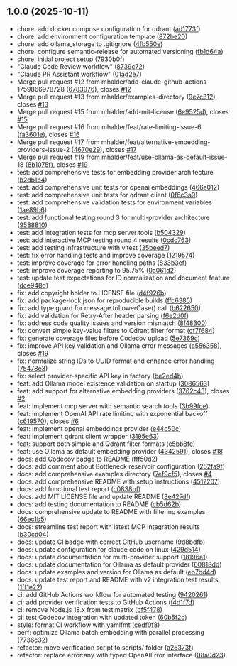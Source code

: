 ## 1.0.0 (2025-10-11)

* chore: add docker compose configuration for qdrant ([ad1773f](https://github.com/mhalder/qdrant-mcp-server/commit/ad1773f))
* chore: add environment configuration template ([872be20](https://github.com/mhalder/qdrant-mcp-server/commit/872be20))
* chore: add ollama_storage to .gitignore ([4fb550e](https://github.com/mhalder/qdrant-mcp-server/commit/4fb550e))
* chore: configure semantic-release for automated versioning ([fb1d64a](https://github.com/mhalder/qdrant-mcp-server/commit/fb1d64a))
* chore: initial project setup ([7930b0f](https://github.com/mhalder/qdrant-mcp-server/commit/7930b0f))
* "Claude Code Review workflow" ([8739c72](https://github.com/mhalder/qdrant-mcp-server/commit/8739c72))
* "Claude PR Assistant workflow" ([01ad2e7](https://github.com/mhalder/qdrant-mcp-server/commit/01ad2e7))
* Merge pull request #12 from mhalder/add-claude-github-actions-1759866978728 ([6783076](https://github.com/mhalder/qdrant-mcp-server/commit/6783076)), closes [#12](https://github.com/mhalder/qdrant-mcp-server/issues/12)
* Merge pull request #13 from mhalder/examples-directory ([9e7c312](https://github.com/mhalder/qdrant-mcp-server/commit/9e7c312)), closes [#13](https://github.com/mhalder/qdrant-mcp-server/issues/13)
* Merge pull request #15 from mhalder/add-mit-license ([6e9525d](https://github.com/mhalder/qdrant-mcp-server/commit/6e9525d)), closes [#15](https://github.com/mhalder/qdrant-mcp-server/issues/15)
* Merge pull request #16 from mhalder/feat/rate-limiting-issue-6 ([fa3601e](https://github.com/mhalder/qdrant-mcp-server/commit/fa3601e)), closes [#16](https://github.com/mhalder/qdrant-mcp-server/issues/16)
* Merge pull request #17 from mhalder/feat/alternative-embedding-providers-issue-2 ([4670e29](https://github.com/mhalder/qdrant-mcp-server/commit/4670e29)), closes [#17](https://github.com/mhalder/qdrant-mcp-server/issues/17)
* Merge pull request #19 from mhalder/feat/use-ollama-as-default-issue-18 ([8b1075f](https://github.com/mhalder/qdrant-mcp-server/commit/8b1075f)), closes [#19](https://github.com/mhalder/qdrant-mcp-server/issues/19)
* test: add comprehensive tests for embedding provider architecture ([b2db1b4](https://github.com/mhalder/qdrant-mcp-server/commit/b2db1b4))
* test: add comprehensive unit tests for openai embeddings ([466a012](https://github.com/mhalder/qdrant-mcp-server/commit/466a012))
* test: add comprehensive unit tests for qdrant client ([0f6c3a9](https://github.com/mhalder/qdrant-mcp-server/commit/0f6c3a9))
* test: add comprehensive validation tests for environment variables ([1ae89b6](https://github.com/mhalder/qdrant-mcp-server/commit/1ae89b6))
* test: add functional testing round 3 for multi-provider architecture ([9588810](https://github.com/mhalder/qdrant-mcp-server/commit/9588810))
* test: add integration tests for mcp server tools ([b504329](https://github.com/mhalder/qdrant-mcp-server/commit/b504329))
* test: add interactive MCP testing round 4 results ([0cdc763](https://github.com/mhalder/qdrant-mcp-server/commit/0cdc763))
* test: add testing infrastructure with vitest ([35beed7](https://github.com/mhalder/qdrant-mcp-server/commit/35beed7))
* test: fix error handling tests and improve coverage ([1219574](https://github.com/mhalder/qdrant-mcp-server/commit/1219574))
* test: improve coverage for error handling paths ([833b3ef](https://github.com/mhalder/qdrant-mcp-server/commit/833b3ef))
* test: improve coverage reporting to 95.75% ([0a061d2](https://github.com/mhalder/qdrant-mcp-server/commit/0a061d2))
* test: update test expectations for ID normalization and document feature ([dce948d](https://github.com/mhalder/qdrant-mcp-server/commit/dce948d))
* fix: add copyright holder to LICENSE file ([d4f926b](https://github.com/mhalder/qdrant-mcp-server/commit/d4f926b))
* fix: add package-lock.json for reproducible builds ([ffc6385](https://github.com/mhalder/qdrant-mcp-server/commit/ffc6385))
* fix: add type guard for message.toLowerCase() call ([b622650](https://github.com/mhalder/qdrant-mcp-server/commit/b622650))
* fix: add validation for Retry-After header parsing ([f6e2d0f](https://github.com/mhalder/qdrant-mcp-server/commit/f6e2d0f))
* fix: address code quality issues and version mismatch ([8f48300](https://github.com/mhalder/qdrant-mcp-server/commit/8f48300))
* fix: convert simple key-value filters to Qdrant filter format ([cf7f684](https://github.com/mhalder/qdrant-mcp-server/commit/cf7f684))
* fix: generate coverage files before Codecov upload ([5e7369c](https://github.com/mhalder/qdrant-mcp-server/commit/5e7369c))
* fix: improve API key validation and Ollama error messages ([a556358](https://github.com/mhalder/qdrant-mcp-server/commit/a556358)), closes [#19](https://github.com/mhalder/qdrant-mcp-server/issues/19)
* fix: normalize string IDs to UUID format and enhance error handling ([75478e3](https://github.com/mhalder/qdrant-mcp-server/commit/75478e3))
* fix: select provider-specific API key in factory ([be2ed4b](https://github.com/mhalder/qdrant-mcp-server/commit/be2ed4b))
* feat: add Ollama model existence validation on startup ([3086563](https://github.com/mhalder/qdrant-mcp-server/commit/3086563))
* feat: add support for alternative embedding providers ([3762c43](https://github.com/mhalder/qdrant-mcp-server/commit/3762c43)), closes [#2](https://github.com/mhalder/qdrant-mcp-server/issues/2)
* feat: implement mcp server with semantic search tools ([3b99fce](https://github.com/mhalder/qdrant-mcp-server/commit/3b99fce))
* feat: implement OpenAI API rate limiting with exponential backoff ([c619570](https://github.com/mhalder/qdrant-mcp-server/commit/c619570)), closes [#6](https://github.com/mhalder/qdrant-mcp-server/issues/6)
* feat: implement openai embeddings provider ([e44c50c](https://github.com/mhalder/qdrant-mcp-server/commit/e44c50c))
* feat: implement qdrant client wrapper ([3195e63](https://github.com/mhalder/qdrant-mcp-server/commit/3195e63))
* feat: support both simple and Qdrant filter formats ([e5bb8fe](https://github.com/mhalder/qdrant-mcp-server/commit/e5bb8fe))
* feat: use Ollama as default embedding provider ([4342591](https://github.com/mhalder/qdrant-mcp-server/commit/4342591)), closes [#18](https://github.com/mhalder/qdrant-mcp-server/issues/18)
* docs: add Codecov badge to README ([fff50d2](https://github.com/mhalder/qdrant-mcp-server/commit/fff50d2))
* docs: add comment about Bottleneck reservoir configuration ([252fa9f](https://github.com/mhalder/qdrant-mcp-server/commit/252fa9f))
* docs: add comprehensive examples directory ([7ef9cf5](https://github.com/mhalder/qdrant-mcp-server/commit/7ef9cf5)), closes [#4](https://github.com/mhalder/qdrant-mcp-server/issues/4)
* docs: add comprehensive README with setup instructions ([4517207](https://github.com/mhalder/qdrant-mcp-server/commit/4517207))
* docs: add functional test report ([c0838bf](https://github.com/mhalder/qdrant-mcp-server/commit/c0838bf))
* docs: add MIT LICENSE file and update README ([3e427df](https://github.com/mhalder/qdrant-mcp-server/commit/3e427df))
* docs: add testing documentation to README ([cb5d62b](https://github.com/mhalder/qdrant-mcp-server/commit/cb5d62b))
* docs: comprehensive update to README with filtering examples ([66ec1b5](https://github.com/mhalder/qdrant-mcp-server/commit/66ec1b5))
* docs: streamline test report with latest MCP integration results ([b30cd04](https://github.com/mhalder/qdrant-mcp-server/commit/b30cd04))
* docs: update CI badge with correct GitHub username ([9d8bdfb](https://github.com/mhalder/qdrant-mcp-server/commit/9d8bdfb))
* docs: update configuration for claude code on linux ([429d514](https://github.com/mhalder/qdrant-mcp-server/commit/429d514))
* docs: update documentation for multi-provider support ([18196a1](https://github.com/mhalder/qdrant-mcp-server/commit/18196a1))
* docs: update documentation for Ollama as default provider ([60818dd](https://github.com/mhalder/qdrant-mcp-server/commit/60818dd))
* docs: update examples and version for Ollama as default ([eb7bd4d](https://github.com/mhalder/qdrant-mcp-server/commit/eb7bd4d))
* docs: update test report and README with v2 integration test results ([1ff1e22](https://github.com/mhalder/qdrant-mcp-server/commit/1ff1e22))
* ci: add GitHub Actions workflow for automated testing ([9420261](https://github.com/mhalder/qdrant-mcp-server/commit/9420261))
* ci: add provider verification tests to GitHub Actions ([f4d1f7d](https://github.com/mhalder/qdrant-mcp-server/commit/f4d1f7d))
* ci: remove Node.js 18.x from test matrix ([bf5f478](https://github.com/mhalder/qdrant-mcp-server/commit/bf5f478))
* ci: test Codecov integration with updated token ([60b5f2c](https://github.com/mhalder/qdrant-mcp-server/commit/60b5f2c))
* style: format CI workflow with yamlfmt ([cedf0f8](https://github.com/mhalder/qdrant-mcp-server/commit/cedf0f8))
* perf: optimize Ollama batch embedding with parallel processing ([7736c32](https://github.com/mhalder/qdrant-mcp-server/commit/7736c32))
* refactor: move verification script to scripts/ folder ([a25373f](https://github.com/mhalder/qdrant-mcp-server/commit/a25373f))
* refactor: replace error:any with typed OpenAIError interface ([08a0d23](https://github.com/mhalder/qdrant-mcp-server/commit/08a0d23))
